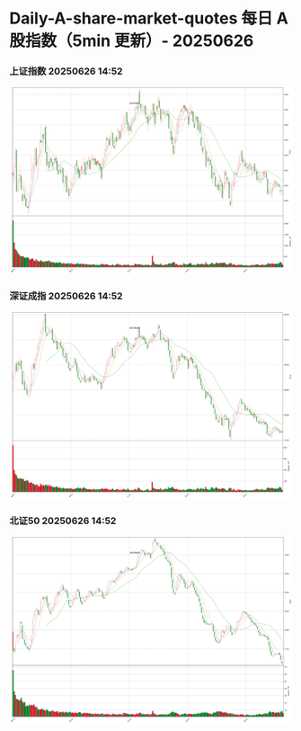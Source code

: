 
# Daily-A-share-market-quotes 每日 A 股指数（5min 更新）- 20250626

### 上证指数 20250626 14:52
![](./fig/2025/6/20250626-sh000001.png)

### 深证成指 20250626 14:52
![](./fig/2025/6/20250626-sz399001.png)

### 北证50 20250626 14:52
![](./fig/2025/6/20250626-bj899050.png)
